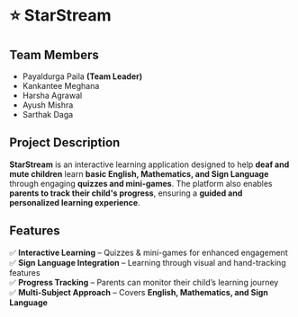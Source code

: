 # ⭐ StarStream

## Team Members  
- Payaldurga Paila **(Team Leader)** 
- Kankantee Meghana  
- Harsha Agrawal  
- Ayush Mishra  
- Sarthak Daga  

## Project Description  
**StarStream** is an interactive learning application designed to help **deaf and mute children** learn **basic English, Mathematics, and Sign Language** through engaging **quizzes and mini-games**. The platform also enables **parents to track their child's progress**, ensuring a **guided and personalized learning experience**.  

## Features  
✅ **Interactive Learning** – Quizzes & mini-games for enhanced engagement  
✅ **Sign Language Integration** – Learning through visual and hand-tracking features  
✅ **Progress Tracking** – Parents can monitor their child’s learning journey  
✅ **Multi-Subject Approach** – Covers **English, Mathematics, and Sign Language**  
